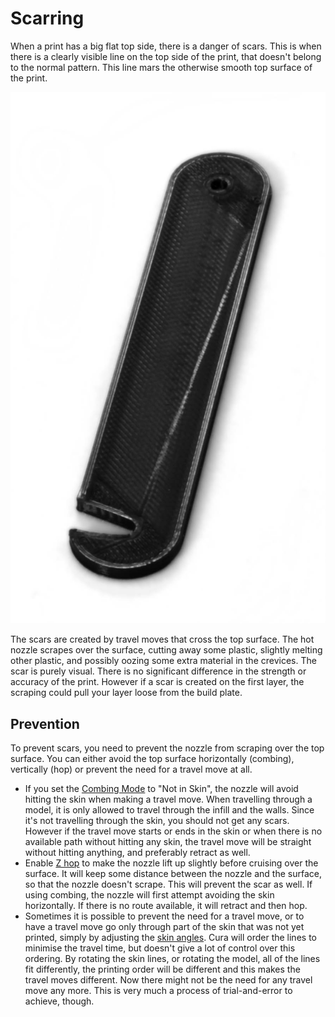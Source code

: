 Scarring
====
When a print has a big flat top side, there is a danger of scars. This is when there is a clearly visible line on the top side of the print, that doesn't belong to the normal pattern. This line mars the otherwise smooth top surface of the print.

![A diagonal scar across the surface](images/scarring.jpg)

The scars are created by travel moves that cross the top surface. The hot nozzle scrapes over the surface, cutting away some plastic, slightly melting other plastic, and possibly oozing some extra material in the crevices. The scar is purely visual. There is no significant difference in the strength or accuracy of the print. However if a scar is created on the first layer, the scraping could pull your layer loose from the build plate.

Prevention
----
To prevent scars, you need to prevent the nozzle from scraping over the top surface. You can either avoid the top surface horizontally (combing), vertically (hop) or prevent the need for a travel move at all.
* If you set the [Combing Mode](retraction_combing.md) to "Not in Skin", the nozzle will avoid hitting the skin when making a travel move. When travelling through a model, it is only allowed to travel through the infill and the walls. Since it's not travelling through the skin, you should not get any scars. However if the travel move starts or ends in the skin or when there is no available path without hitting any skin, the travel move will be straight without hitting anything, and preferably retract as well.
* Enable [Z hop](retraction_hop_enabled.md) to make the nozzle lift up slightly before cruising over the surface. It will keep some distance between the nozzle and the surface, so that the nozzle doesn't scrape. This will prevent the scar as well. If using combing, the nozzle will first attempt avoiding the skin horizontally. If there is no route available, it will retract and then hop.
* Sometimes it is possible to prevent the need for a travel move, or to have a travel move go only through part of the skin that was not yet printed, simply by adjusting the [skin angles](skin_angles.md). Cura will order the lines to minimise the travel time, but doesn't give a lot of control over this ordering. By rotating the skin lines, or rotating the model, all of the lines fit differently, the printing order will be different and this makes the travel moves different. Now there might not be the need for any travel move any more. This is very much a process of trial-and-error to achieve, though.